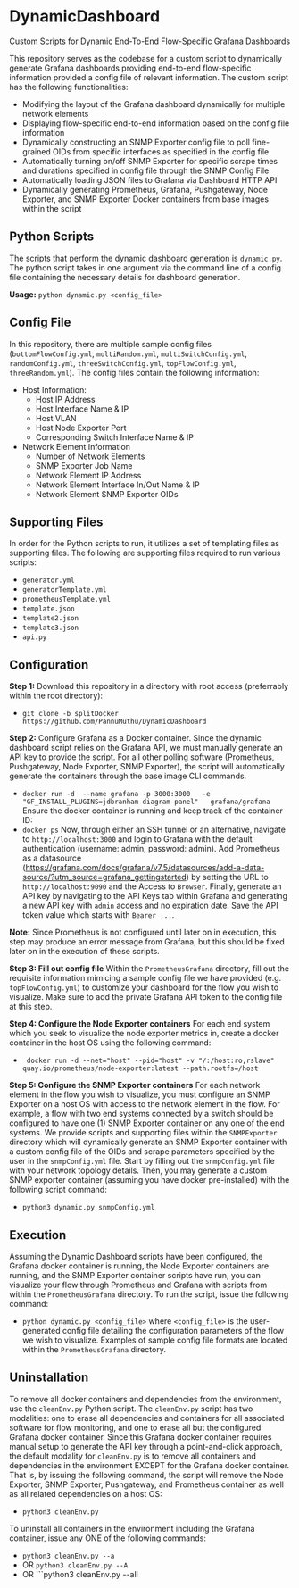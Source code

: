 # DynamicDashboard
Custom Scripts for Dynamic End-To-End Flow-Specific Grafana Dashboards

This repository serves as the codebase for a custom script to dynamically generate Grafana dashboards providing end-to-end flow-specific information provided a config file of relevant information.
The custom script has the following functionalities:
- Modifying the layout of the Grafana dashboard dynamically for multiple network elements
- Displaying flow-specific end-to-end information based on the config file information
- Dynamically constructing an SNMP Exporter config file to poll fine-grained OIDs from specific interfaces as specified in the config file
- Automatically turning on/off SNMP Exporter for specific scrape times and durations specified in config file through the SNMP Config File
- Automatically loading JSON files to Grafana via Dashboard HTTP API
- Dynamically generating Prometheus, Grafana, Pushgateway, Node Exporter, and SNMP Exporter Docker containers from base images within the script

## Python Scripts
The scripts that perform the dynamic dashboard generation is ```dynamic.py```. The python script takes in one argument via the command line of a config file containing the necessary details for dashboard generation. 

**Usage:** ```python dynamic.py <config_file>```

## Config File
In this repository, there are multiple sample config files (```bottomFlowConfig.yml```, ```multiRandom.yml```, ```multiSwitchConfig.yml```, ```randomConfig.yml```, ```threeSwitchConfig.yml```, ```topFlowConfig.yml```, ```threeRandom.yml```). 
The config files contain the following information: 
- Host Information:
  - Host IP Address
  - Host Interface Name & IP
  - Host VLAN
  - Host Node Exporter Port
  - Corresponding Switch Interface Name & IP
- Network Element Information
  - Number of Network Elements
  - SNMP Exporter Job Name
  - Network Element IP Address
  - Network Element Interface In/Out Name & IP
  - Network Element SNMP Exporter OIDs

## Supporting Files
In order for the Python scripts to run, it utilizes a set of templating files as supporting files. The following are supporting files required to run various scripts:
  - ```generator.yml```
  - ```generatorTemplate.yml```
  - ```prometheusTemplate.yml```
  - ```template.json```
  - ```template2.json```
  - ```template3.json```
  - ```api.py```

## Configuration

**Step 1:**
Download this repository in a directory with root access (preferrably within the root directory):
- ```git clone -b splitDocker https://github.com/PannuMuthu/DynamicDashboard```

**Step 2:** Configure Grafana as a Docker container. Since the dynamic dashboard script relies on the Grafana API, we must manually generate an API key to provide the script. For all other polling software (Prometheus, Pushgateway, Node Exporter, SNMP Exporter), the script will automatically generate the containers through the base image CLI commands.
- ```docker run -d  --name grafana -p 3000:3000   -e "GF_INSTALL_PLUGINS=jdbranham-diagram-panel"   grafana/grafana```
Ensure the docker container is running and keep track of the container ID: 
- ```docker ps```
Now, through either an SSH tunnel or an alternative, navigate to ```http://localhost:3000``` and login to Grafana with the default authentication (username: admin, password: admin). Add Prometheus as a datasource (https://grafana.com/docs/grafana/v7.5/datasources/add-a-data-source/?utm_source=grafana_gettingstarted) by setting the URL to ```http://localhost:9090``` and the Access to ```Browser```. 
Finally, generate an API key by navigating to the API Keys tab within Grafana and generating a new API key with ```admin``` access and no expiration date. Save the API token value which starts with ```Bearer ...```. 

**Note:** Since Prometheus is not configured until later on in execution, this step may produce an error message from Grafana, but this should be fixed later on in the execution of these scripts. 

**Step 3: Fill out config file**
Within the ```PrometheusGrafana``` directory, fill out the requisite information mimicing a sample config file we have provided (e.g. ```topFlowConfig.yml```) to customize your dashboard for the flow you wish to visualize. Make sure to add the private Grafana API token to the config file at this step.

**Step 4: Configure the Node Exporter containers**
For each end system which you seek to visualize the node exporter metrics in, create a docker container in the host OS using the following command: 
- ``` docker run -d --net="host" --pid="host" -v "/:/host:ro,rslave" quay.io/prometheus/node-exporter:latest --path.rootfs=/host```
     
**Step 5: Configure the SNMP Exporter containers**
For each network element in the flow you wish to visualize, you must configure an SNMP Exporter on a host OS with access to the network element in the flow. For example, a flow with two end systems connected by a switch should be configured to have one (1) SNMP Exporter container on any one of the end systems. We provide scripts and supporting files within the ```SNMPExporter``` directory which will dynamically generate an SNMP Exporter container with a custom config file of the OIDs and scrape parameters specified by the user in the ```snmpConfig.yml``` file. Start by filling out the ```snmpConfig.yml``` file with your network topology details. Then, you may generate a custom SNMP exporter container (assuming you have docker pre-installed) with the following script command: 
- ```python3 dynamic.py snmpConfig.yml```

## Execution

Assuming the Dynamic Dashboard scripts have been configured, the Grafana docker container is running, the Node Exporter containers are running, and the SNMP Exporter container scripts have run, you can visualize your flow through Prometheus and Grafana with scripts from within the ```PrometheusGrafana``` directory. To run the script, issue the following command:
- ```python dynamic.py <config_file>```
where ```<config_file>``` is the user-generated config file detailing the configuration parameters of the flow we wish to visualize. Examples of sample config file formats are located within the ```PrometheusGrafana``` directory. 

## Uninstallation

To remove all docker containers and dependencies from the environment, use the ```cleanEnv.py``` Python script. The ```cleanEnv.py``` script has two modalities: one to erase all dependencies and containers for all associated software for flow monitoring, and one to erase all but the configured Grafana docker container. Since this Grafana docker container requires manual setup to generate the API key through a point-and-click approach, the default modality for ```cleanEnv.py``` is to remove all containers and dependencies in the environment EXCEPT for the Grafana docker container. That is, by issuing the following command, the script will remove the Node Exporter, SNMP Exporter, Pushgateway, and Prometheus container as well as all related dependencies on a host OS:
- ```python3 cleanEnv.py```

To uninstall all containers in the environment including the Grafana container, issue any ONE of the following commands: 
- ```python3 cleanEnv.py --a```
- OR ```python3 cleanEnv.py --A```
- OR ```python3 cleanEnv.py --all
